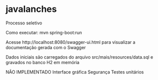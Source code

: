 # javalanches
Processo seletivo

Como executar:
mvn spring-boot:run

Acesse http://localhost:8080/swagger-ui.html para visualizar a documentação gerada com o Swagger

Dados iniciais são carregados do arquivo src/mais/resources/data.sql e gravados no banco H2 em memória

NÃO IMPLEMENTADO
Interface gráfica
Segurança
Testes unitários
